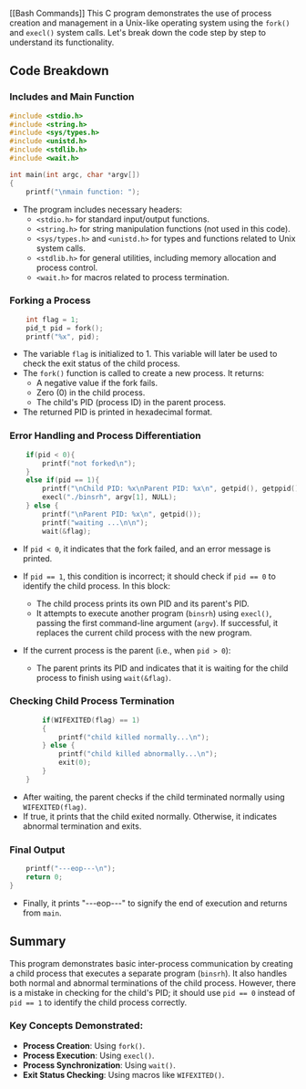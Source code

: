 [[Bash Commands]]
This C program demonstrates the use of process creation and management in a Unix-like operating system using the `fork()` and `execl()` system calls. Let's break down the code step by step to understand its functionality.

## Code Breakdown

### Includes and Main Function

```c
#include <stdio.h>
#include <string.h>
#include <sys/types.h>
#include <unistd.h>
#include <stdlib.h>
#include <wait.h>

int main(int argc, char *argv[])
{
    printf("\nmain function: ");
```

- The program includes necessary headers:
  - `<stdio.h>` for standard input/output functions.
  - `<string.h>` for string manipulation functions (not used in this code).
  - `<sys/types.h>` and `<unistd.h>` for types and functions related to Unix system calls.
  - `<stdlib.h>` for general utilities, including memory allocation and process control.
  - `<wait.h>` for macros related to process termination.

### Forking a Process

```c
    int flag = 1;
    pid_t pid = fork();
    printf("%x", pid);
```

- The variable `flag` is initialized to 1. This variable will later be used to check the exit status of the child process.
- The `fork()` function is called to create a new process. It returns:
  - A negative value if the fork fails.
  - Zero (0) in the child process.
  - The child's PID (process ID) in the parent process.
- The returned PID is printed in hexadecimal format.

### Error Handling and Process Differentiation

```c
    if(pid < 0){
        printf("not forked\n");
    }
    else if(pid == 1){
        printf("\nChild PID: %x\nParent PID: %x\n", getpid(), getppid());
        execl("./binsrh", argv[1], NULL);
    } else {
        printf("\nParent PID: %x\n", getpid());
        printf("waiting ...\n\n");
        wait(&flag);
```

- If `pid < 0`, it indicates that the fork failed, and an error message is printed.
- If `pid == 1`, this condition is incorrect; it should check if `pid == 0` to identify the child process. In this block:
  - The child process prints its own PID and its parent's PID.
  - It attempts to execute another program (`binsrh`) using `execl()`, passing the first command-line argument (`argv`). If successful, it replaces the current child process with the new program.
  
- If the current process is the parent (i.e., when `pid > 0`):
  - The parent prints its PID and indicates that it is waiting for the child process to finish using `wait(&flag)`.

### Checking Child Process Termination

```c
        if(WIFEXITED(flag) == 1)
        {
            printf("child killed normally...\n");
        } else {
            printf("child killed abnormally...\n");
            exit(0);
        }
    }
```

- After waiting, the parent checks if the child terminated normally using `WIFEXITED(flag)`.
- If true, it prints that the child exited normally. Otherwise, it indicates abnormal termination and exits.

### Final Output

```c
    printf("---eop---\n");
    return 0;
}
```

- Finally, it prints "---eop---" to signify the end of execution and returns from `main`.

## Summary

This program demonstrates basic inter-process communication by creating a child process that executes a separate program (`binsrh`). It also handles both normal and abnormal terminations of the child process. However, there is a mistake in checking for the child's PID; it should use `pid == 0` instead of `pid == 1` to identify the child process correctly. 

### Key Concepts Demonstrated:
- **Process Creation**: Using `fork()`.
- **Process Execution**: Using `execl()`.
- **Process Synchronization**: Using `wait()`.
- **Exit Status Checking**: Using macros like `WIFEXITED()`.